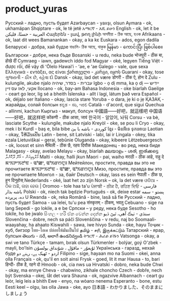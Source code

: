 # product_yuras
Русский - ладно, пусть будет
Azərbaycan - yaxşı, olsun
Aymara - ok, ukhamäpan
Shqiptare - ok, le të jetë
አማርኛ - እሺ ይሁን
English - ok, let it be
العربية - حسنًا، فليكن
Հայերեն - լավ, թող լինի
অসমীয়া - ঠিক আছে, হওক
Afrikaans - ok, laat dit wees
Bamanankan - okay, a ka kɛ
Euskara - ados, egon dadila
Беларускі - добра, хай будзе
বাঙালি- ঠিক আছে, থাকুক
မြန်မာ - ကောင်းပြီ၊ ဖြစ်ပါစေ။
Български - добре, нека бъде
Bosanski - u redu, neka bude
भोजपुरी - ठीक बा, होखे दीं
Cymraeg - iawn, gadewch iddo fod
Magyar - oké, legyen
Tiếng Việt - được rồi, để vậy đi
ʻŌlelo Hawaiʻi - ʻae, e ʻae
Galego - vale, que sexa
Ελληνικά - εντάξει, ας είναι
ქართველი - კარგი, იყოს
Guarani - okay, tose
ગુજરાતી - ઠીક છે, રહેવા દો
Dansk - okay, lad det være
डोगरी - ठीक ऐ, होन दे
Zulu - kulungile, akube njalo
עברית - בסדר, שיהיה
Igbo - ọ dị mma, ka ọ dị
יידיש — אקעי, לאז עס זיין
Ilocano - ok, bay-am
Bahasa Indonesia - oke biarlah
Gaeilge - ceart go leor, lig sé a bheith
Íslenska - allt í lagi, látum það vera
Español - ok, déjalo ser
Italiano - okay, lascia stare
Yoruba - o dara, jẹ ki o jẹ
ҚАЗАҚ - жарайды, солай болсын
ಕನ್ನಡ - ಸರಿ, ಇರಲಿ
Català - d'acord, que sigui
Quechua - allinmi, kachun
Кыргыз - макул, болсун
中國語——好吧，就這樣吧
中国语——好吧，就这样吧
कोंकणी - ठीक आसा, जावं
한국어 - 알았어, 놔둬
Corsu - va bè, lasciate
Scythe - kulungile, makube njalo
Kreyòl - oke, se pou li
Cryo - okay, mek i bi
Kurdî - baş e, bila bibe
کوردی - باشە با بێ
ខ្មែរ - មិនអីទេ ទុកអោយ
Laotian - okay, ໃຫ້ມັນເປັນ
Latin - bene, sit
Latviski - labi, lai ir
Lingala - okey, tika ezala
Lietuviškai – gerai, tebūnie
Oluganda - okay, kibeere
Lëtzebuergesch - ok, loosst et sinn
मैथिली - ठीक छै, रहय दियौक
Македонец - во ред, нека биде
Malagasy - okay, avelao
Melayu - okay, biarlah
മലയാളം - ശരി, ഇരിക്കട്ടെ
މޯލްޑިވިއަން - އޯކޭ، ދޫކޮށްލާ
Malti - okay, ħalli jkun
Maori - pai, waiho
मराठी - ठीक आहे, राहू दे
ꯃꯦꯏꯇꯦꯏꯂꯣꯟ - ꯑꯣꯀꯦ, ꯑꯣꯏꯔꯁꯅꯨ꯫ Мейтейлон, простите, правда вы это не прочитаете
ꯃꯦꯏꯇꯦꯏꯂꯣꯟ - ꯑꯣꯀꯦ, ꯑꯣꯏꯔꯁꯅꯨ꯫ Мизо, простите, правда вы это не прочитаете
Монгол - за, байг
Deutsch – okay, lass es sein
नेपाली - ठीक छ, हुन दिनुहोस्
Nederlands - oké, laat het zo zijn
Norsk – ok, la det være
ଓଡିଆ - ଠିକ ଅଛି, ତାହା ହେଉ |
Oromoo - tole haa ta'u
ਪੰਜਾਬੀ - ਠੀਕ ਹੈ, ਰਹਿਣ ਦਿਓ
فارسی - باشه بذار
Polski - ok, niech tak będzie
Português - ok, deixe estar
پښتو - سمه ده، پرېږده
U Rwanda - ok, reka
Română - bine, lasă să fie
Русский - ладно, пусть будет
Samoa - ua lelei, tu'u pea
संस्कृतम् - ठीकम्, भवतु
Cebuano - sige na lang
Sepedi - go lokile, a e be
Српски – у реду, нека буде
Sesotho - ho lokile, ho be jwalo
සිංහල - හරි ඒක වෙන්න දෙන්න
سنڌي - ٺيڪ آهي، ٿيڻ ڏيو
Slovenčina - dobre, nech sa páči
Slovenščina - v redu, naj bo
Soomaali- waayahay, ha ahaato
Kiswahili - sawa, iwe hivyo
Sunda - oke, hayu
Тоҷик - хуб, бигзор
ไทย-โอเค ปล่อยให้มันเป็นไป
தமிழ் - சரி, இருக்கட்டும்
Татарский - ярар, булсын
తెలుగు - సరే, అలాగే ఉండనివ్వండి
ትግርኛ - ሕራይ ይኹን
Vatsonga - okay, a swi ve tano
Türkçe - tamam, bırak olsun
Türkmenler - bolýar, goý
O'zbek - mayli, bo'lsin
ئۇيغۇر - ماقۇل ، شۇنداق بولسۇن
Українська - гаразд, нехай буде
اردو - ٹھیک ہے، رہنے دو
Filipino - sige, hayaan mo na
Suomi - okei, anna olla
Français - ok, qu'il en soit ainsi
Frysk - goed, lit it mar
Hausa - to, bari
हिन्दी- ठीक है, रहने दो
Hmoob - ok, cia nws ua
Hrvatski - dobro, neka bude
Chwi - okay, ma ennye
Cheva - chabwino, zikhale choncho
Czech - dobře, nech být
Svenska – okej, låt det vara
Shauna - ok, ngazvive
Albannach - ceart gu leòr, leig leis a bhith
Ewe - enyo, na wòanɔ nenema
Esperanto - bone, estu
Eesti keel – olgu, las olla
Jawa - oke, ayo
日本語 - わかりました、そのままにしましょう




















































































































